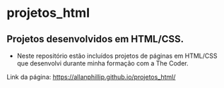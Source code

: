 # projetos_html
## Projetos desenvolvidos em HTML/CSS. 
* Neste repositório estão incluídos projetos de páginas em HTML/CSS que desenvolvi durante minha formação com a The Coder.

Link da página: https://allanphillip.github.io/projetos_html/
